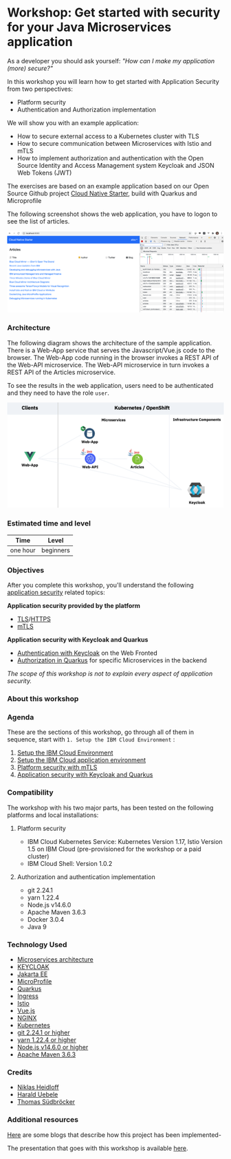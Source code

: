 # Workshop: Get started with security for your Java Microservices application

As a developer you should ask yourself: *"How can I make my application (more) secure?"*

In this workshop you will learn how to get started with Application Security from two perspectives:

* Platform security
* Authentication and Authorization implementation

We will show you with an example application:

* How to secure external access to a Kubernetes cluster with TLS
* How to secure communication between Microservices with Istio and mTLS
* How to implement authorization and authentication with the Open Source Identity and Access Management system Keycloak and JSON Web Tokens (JWT)

The exercises are based on an example application based on our Open Source Github project [Cloud Native Starter](https://github.com/IBM/cloud-native-starter/tree/master/security), build with Quarkus and Microprofile

The following screenshot shows the web application, you have to logon to see the list of articles.

![architecture](images/architecture-wep-app-screenshot.png)

### Architecture

The following diagram shows the architecture of the sample application. There is a Web-App service that serves the Javascript/Vue.js code to the browser. The Web-App code running in the browser invokes a REST API of the Web-API microservice. The Web-API microservice in turn invokes a REST API of the Articles microservice.

To see the results in the web application, users need to be authenticated and they need to have the role `user`.

![architecture](images/architecture-diagram.png)

### Estimated time and level

|  Time | Level  |
| - | - |
| one hour | beginners |

### Objectives

After you complete this workshop, you'll understand the following [application security](https://en.wikipedia.org/wiki/Application_security) related topics:

**Application security provided by the platform**

* [TLS](https://en.wikipedia.org/wiki/Transport_Layer_Security)/[HTTPS](https://en.wikipedia.org/wiki/HTTPS)
* [mTLS](https://en.wikipedia.org/wiki/Mutual_authentication)

**Application security with Keycloak and Quarkus**

* [Authentication with Keycloak](https://en.wikipedia.org/wiki/Authentication) on the Web Fronted
* [Authorization in Quarkus](https://en.wikipedia.org/wiki/Authorization) for specific Microservices in the backend

*The scope of this workshop is not to explain every aspect of application security.*

### About this workshop

<!-- The introductory page of the workshop is broken down into the following sections:

* [Agenda](#agenda)
* [Compatibility](#compatibility)
* [Technology Used](#technology-used)
* [Credits](#credits)
* [What`s next?](#whats-next?) -->

### Agenda

These are the sections of this workshop, go through all of them in sequence, start with `1. Setup the IBM Cloud Environment` :

 1. [Setup the IBM Cloud Environment](pre-work/README.md)
 2. [Setup the IBM Cloud application environment](app-env-exercise-01/README.md)
 3. [Platform security with mTLS](p-sec-exercise-01/README.md)
 4. [Application security with Keycloak and Quarkus](app-sec-exercise-01/README.md)

### Compatibility

The workshop with his two major parts, has been tested on the following platforms and local installations:

1. Platform security

    * IBM Cloud Kubernetes Service: Kubernetes Version 1.17, Istio Version 1.5 on IBM Cloud (pre-provisioned for the workshop or a paid cluster)
    * IBM Cloud Shell: Version 1.0.2

2. Authorization and authentication implementation

    * git 2.24.1
    * yarn 1.22.4
    * Node.js v14.6.0
    * Apache Maven 3.6.3
    * Docker 3.0.4
    * Java 9

### Technology Used

* [Microservices architecture](https://en.wikipedia.org/wiki/Microservices)
* [KEYCLOAK](https://www.keycloak.org)
* [Jakarta EE](https://jakarta.ee/)
* [MicroProfile](https://microprofile.io/)
* [Quarkus](https://quarkus.io/ingress)
* [Ingress](https://kubernetes.io/docs/concepts/services-networking/ingress/)
* [Istio](https://https://istio.io)
* [Vue.js](https://vuejs.org/)
* [NGINX](https://www.nginx.com/)
* [Kubernetes](https://kubernetes.io/)
* [git 2.24.1 or higher](https://git-scm.com/book/en/v2/Getting-Started-Installing-Git)
* [yarn 1.22.4 or higher](https://yarnpkg.com)
* [Node.js v14.6.0 or higher](https://nodejs.org/en/)
* [Apache Maven 3.6.3](https://maven.apache.org/ref/3.6.3/maven-embedder/cli.html)


### Credits

* [Niklas Heidloff](https://twitter.com/nheidloff)
* [Harald Uebele](https://twitter.com/Harald_U)
* [Thomas Südbröcker](https://twitter.com/tsuedbroecker)

### Additional resources

[Here](BLOGS.md) are some blogs that describe how this project has been implemented-

The presentation that goes with this workshop is available [here](https://github.com/IBM/cloud-native-starter-security-workshop/blob/master/workshop/images/App-Security-Final-V1-20201006.pdf).
